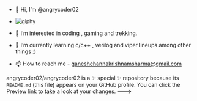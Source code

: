 - 👋 Hi, I’m @angrycoder02 
- ![giphy](https://user-images.githubusercontent.com/89573235/146045088-98e20e30-1096-44a3-98bc-02fe0a4cf3a3.gif)

- 👀 I’m interested in coding , gaming and trekking.
- 🌱 I’m currently learning c/c++ , verilog and viper lineups among other things :)
- 📫 How to reach me - ganeshchannakrishnamsharma@gmail.com

angrycoder02/angrycoder02 is a ✨ special ✨ repository because its `README.md` (this file) appears on your GitHub profile.
You can click the Preview link to take a look at your changes.
--->
